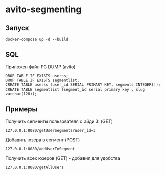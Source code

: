 # avito-segmenting
## Запуск
```
docker-compose up -d --build
```
## SQL
Приложен файл PG DUMP (avito)
```
DROP TABLE IF EXISTS userss;
DROP TABLE IF EXISTS segmentlist;
CREATE TABLE userss (user_id SERIAL PRIMARY KEY, segments INTEGER[]);
CREATE TABLE segmentlist (segment_id serial primary key , slug varchar(128));
```
## Примеры
Получить сегменты пользователя с айди 3: (GET)
```
127.0.0.1:8080/getUserSegments?user_id=3
```

Добавить юзера в сегмент (POST)
```
127.0.0.1:8080/addUserToSegment
```

Получить всех юзеров (GET) - добавил для удобства
```
127.0.0.1:8080/getAllUsers
```
